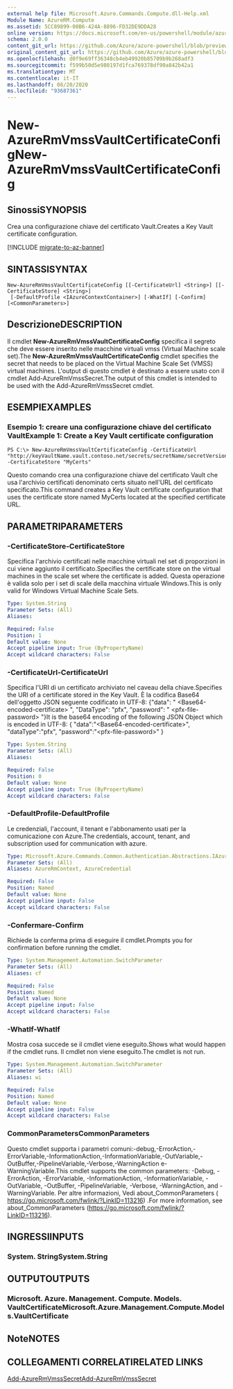 ```yaml
---
external help file: Microsoft.Azure.Commands.Compute.dll-Help.xml
Module Name: AzureRM.Compute
ms.assetid: 5CC89899-00B6-424A-8896-FD32DE9DDA28
online version: https://docs.microsoft.com/en-us/powershell/module/azurerm.compute/new-azurermvmssvaultcertificateconfig
schema: 2.0.0
content_git_url: https://github.com/Azure/azure-powershell/blob/preview/src/ResourceManager/Compute/Commands.Compute/help/New-AzureRmVmssVaultCertificateConfig.md
original_content_git_url: https://github.com/Azure/azure-powershell/blob/preview/src/ResourceManager/Compute/Commands.Compute/help/New-AzureRmVmssVaultCertificateConfig.md
ms.openlocfilehash: d0f9e69ff36348cb4eb49920b85709b9b268adf3
ms.sourcegitcommit: f599b50d5e980197d1fca769378df90a842b42a1
ms.translationtype: MT
ms.contentlocale: it-IT
ms.lasthandoff: 08/20/2020
ms.locfileid: "93687361"
---
```

# <span data-ttu-id="7b24a-101">New-AzureRmVmssVaultCertificateConfig</span><span class="sxs-lookup"><span data-stu-id="7b24a-101">New-AzureRmVmssVaultCertificateConfig</span></span>

## <span data-ttu-id="7b24a-102">Sinossi</span><span class="sxs-lookup"><span data-stu-id="7b24a-102">SYNOPSIS</span></span>
<span data-ttu-id="7b24a-103">Crea una configurazione chiave del certificato Vault.</span><span class="sxs-lookup"><span data-stu-id="7b24a-103">Creates a Key Vault certificate configuration.</span></span>

[!INCLUDE [migrate-to-az-banner](../../includes/migrate-to-az-banner.md)]

## <span data-ttu-id="7b24a-104">SINTASSI</span><span class="sxs-lookup"><span data-stu-id="7b24a-104">SYNTAX</span></span>

```
New-AzureRmVmssVaultCertificateConfig [[-CertificateUrl] <String>] [[-CertificateStore] <String>]
 [-DefaultProfile <IAzureContextContainer>] [-WhatIf] [-Confirm] [<CommonParameters>]
```

## <span data-ttu-id="7b24a-105">Descrizione</span><span class="sxs-lookup"><span data-stu-id="7b24a-105">DESCRIPTION</span></span>
<span data-ttu-id="7b24a-106">Il cmdlet **New-AzureRmVmssVaultCertificateConfig** specifica il segreto che deve essere inserito nelle macchine virtuali vmss (Virtual Machine scale set).</span><span class="sxs-lookup"><span data-stu-id="7b24a-106">The **New-AzureRmVmssVaultCertificateConfig** cmdlet specifies the secret that needs to be placed on the Virtual Machine Scale Set (VMSS) virtual machines.</span></span>
<span data-ttu-id="7b24a-107">L'output di questo cmdlet è destinato a essere usato con il cmdlet Add-AzureRmVmssSecret.</span><span class="sxs-lookup"><span data-stu-id="7b24a-107">The output of this cmdlet is intended to be used with the Add-AzureRmVmssSecret cmdlet.</span></span>

## <span data-ttu-id="7b24a-108">ESEMPI</span><span class="sxs-lookup"><span data-stu-id="7b24a-108">EXAMPLES</span></span>

### <span data-ttu-id="7b24a-109">Esempio 1: creare una configurazione chiave del certificato Vault</span><span class="sxs-lookup"><span data-stu-id="7b24a-109">Example 1: Create a Key Vault certificate configuration</span></span>
```
PS C:\> New-AzureRmVmssVaultCertificateConfig -CertificateUrl "http://keyVaultName.vault.contoso.net/secrets/secretName/secretVersion" -CertificateStore "MyCerts"
```

<span data-ttu-id="7b24a-110">Questo comando crea una configurazione chiave del certificato Vault che usa l'archivio certificati denominato certs situato nell'URL del certificato specificato.</span><span class="sxs-lookup"><span data-stu-id="7b24a-110">This command creates a Key Vault certificate configuration that uses the certificate store named MyCerts located at the specified certificate URL.</span></span>

## <span data-ttu-id="7b24a-111">PARAMETRI</span><span class="sxs-lookup"><span data-stu-id="7b24a-111">PARAMETERS</span></span>

### <span data-ttu-id="7b24a-112">-CertificateStore</span><span class="sxs-lookup"><span data-stu-id="7b24a-112">-CertificateStore</span></span>
<span data-ttu-id="7b24a-113">Specifica l'archivio certificati nelle macchine virtuali nel set di proporzioni in cui viene aggiunto il certificato.</span><span class="sxs-lookup"><span data-stu-id="7b24a-113">Specifies the certificate store on the virtual machines in the scale set where the certificate is added.</span></span>
<span data-ttu-id="7b24a-114">Questa operazione è valida solo per i set di scale della macchina virtuale Windows.</span><span class="sxs-lookup"><span data-stu-id="7b24a-114">This is only valid for Windows Virtual Machine Scale Sets.</span></span>

```yaml
Type: System.String
Parameter Sets: (All)
Aliases:

Required: False
Position: 1
Default value: None
Accept pipeline input: True (ByPropertyName)
Accept wildcard characters: False
```

### <span data-ttu-id="7b24a-115">-CertificateUrl</span><span class="sxs-lookup"><span data-stu-id="7b24a-115">-CertificateUrl</span></span>
<span data-ttu-id="7b24a-116">Specifica l'URI di un certificato archiviato nel caveau della chiave.</span><span class="sxs-lookup"><span data-stu-id="7b24a-116">Specifies the URI of a certificate stored in the Key Vault.</span></span>
<span data-ttu-id="7b24a-117">È la codifica Base64 dell'oggetto JSON seguente codificato in UTF-8: {"data": " \<Base64-encoded-certificate\> ", "DataType": "pfx", "password": " \<pfx-file-password\> "}</span><span class="sxs-lookup"><span data-stu-id="7b24a-117">It is the base64 encoding of the following JSON Object which is encoded in UTF-8: { "data":"\<Base64-encoded-certificate\>", "dataType":"pfx", "password":"\<pfx-file-password\>" }</span></span>

```yaml
Type: System.String
Parameter Sets: (All)
Aliases:

Required: False
Position: 0
Default value: None
Accept pipeline input: True (ByPropertyName)
Accept wildcard characters: False
```

### <span data-ttu-id="7b24a-118">-DefaultProfile</span><span class="sxs-lookup"><span data-stu-id="7b24a-118">-DefaultProfile</span></span>
<span data-ttu-id="7b24a-119">Le credenziali, l'account, il tenant e l'abbonamento usati per la comunicazione con Azure.</span><span class="sxs-lookup"><span data-stu-id="7b24a-119">The credentials, account, tenant, and subscription used for communication with azure.</span></span>

```yaml
Type: Microsoft.Azure.Commands.Common.Authentication.Abstractions.IAzureContextContainer
Parameter Sets: (All)
Aliases: AzureRmContext, AzureCredential

Required: False
Position: Named
Default value: None
Accept pipeline input: False
Accept wildcard characters: False
```

### <span data-ttu-id="7b24a-120">-Confermare</span><span class="sxs-lookup"><span data-stu-id="7b24a-120">-Confirm</span></span>
<span data-ttu-id="7b24a-121">Richiede la conferma prima di eseguire il cmdlet.</span><span class="sxs-lookup"><span data-stu-id="7b24a-121">Prompts you for confirmation before running the cmdlet.</span></span>

```yaml
Type: System.Management.Automation.SwitchParameter
Parameter Sets: (All)
Aliases: cf

Required: False
Position: Named
Default value: None
Accept pipeline input: False
Accept wildcard characters: False
```

### <span data-ttu-id="7b24a-122">-WhatIf</span><span class="sxs-lookup"><span data-stu-id="7b24a-122">-WhatIf</span></span>
<span data-ttu-id="7b24a-123">Mostra cosa succede se il cmdlet viene eseguito.</span><span class="sxs-lookup"><span data-stu-id="7b24a-123">Shows what would happen if the cmdlet runs.</span></span> <span data-ttu-id="7b24a-124">Il cmdlet non viene eseguito.</span><span class="sxs-lookup"><span data-stu-id="7b24a-124">The cmdlet is not run.</span></span>

```yaml
Type: System.Management.Automation.SwitchParameter
Parameter Sets: (All)
Aliases: wi

Required: False
Position: Named
Default value: None
Accept pipeline input: False
Accept wildcard characters: False
```

### <span data-ttu-id="7b24a-125">CommonParameters</span><span class="sxs-lookup"><span data-stu-id="7b24a-125">CommonParameters</span></span>
<span data-ttu-id="7b24a-126">Questo cmdlet supporta i parametri comuni:-debug,-ErrorAction,-ErrorVariable,-InformationAction,-InformationVariable,-OutVariable,-OutBuffer,-PipelineVariable,-Verbose,-WarningAction e-WarningVariable.</span><span class="sxs-lookup"><span data-stu-id="7b24a-126">This cmdlet supports the common parameters: -Debug, -ErrorAction, -ErrorVariable, -InformationAction, -InformationVariable, -OutVariable, -OutBuffer, -PipelineVariable, -Verbose, -WarningAction, and -WarningVariable.</span></span> <span data-ttu-id="7b24a-127">Per altre informazioni, Vedi about_CommonParameters ( https://go.microsoft.com/fwlink/?LinkID=113216) .</span><span class="sxs-lookup"><span data-stu-id="7b24a-127">For more information, see about_CommonParameters (https://go.microsoft.com/fwlink/?LinkID=113216).</span></span>

## <span data-ttu-id="7b24a-128">INGRESSI</span><span class="sxs-lookup"><span data-stu-id="7b24a-128">INPUTS</span></span>

### <span data-ttu-id="7b24a-129">System. String</span><span class="sxs-lookup"><span data-stu-id="7b24a-129">System.String</span></span>

## <span data-ttu-id="7b24a-130">OUTPUT</span><span class="sxs-lookup"><span data-stu-id="7b24a-130">OUTPUTS</span></span>

### <span data-ttu-id="7b24a-131">Microsoft. Azure. Management. Compute. Models. VaultCertificate</span><span class="sxs-lookup"><span data-stu-id="7b24a-131">Microsoft.Azure.Management.Compute.Models.VaultCertificate</span></span>

## <span data-ttu-id="7b24a-132">Note</span><span class="sxs-lookup"><span data-stu-id="7b24a-132">NOTES</span></span>

## <span data-ttu-id="7b24a-133">COLLEGAMENTI CORRELATI</span><span class="sxs-lookup"><span data-stu-id="7b24a-133">RELATED LINKS</span></span>

[<span data-ttu-id="7b24a-134">Add-AzureRmVmssSecret</span><span class="sxs-lookup"><span data-stu-id="7b24a-134">Add-AzureRmVmssSecret</span></span>](./Add-AzureRmVmssSecret.md)
